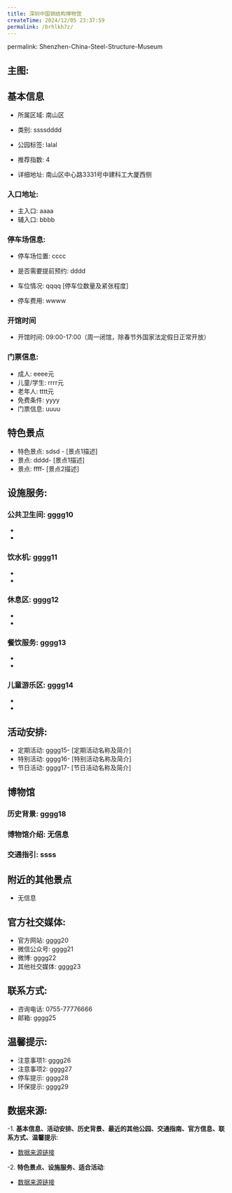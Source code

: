 ```yaml
---
title: 深圳中国钢结构博物馆
createTime: 2024/12/05 23:37:59
permalink: /brhlkh7z/
---
```

permalink: Shenzhen-China-Steel-Structure-Museum
## 主图:
<ImageCard
image="nan"
title= "深圳中国钢结构博物馆"
description= ""
date="2024/12/05"
href="/"
author="市文化广电旅游体育局"
/>
## 基本信息

- 所属区域: 南山区

- 类别: ssssdddd

- 公园标签: lalal

- 推荐指数: 4

- 详细地址: 南山区中心路3331号中建科工大厦西侧

### 入口地址:
- 主入口: aaaa
- 辅入口: bbbb
### 停车场信息:
- 停车场位置: cccc

- 是否需要提前预约: dddd

- 车位情况: qqqq [停车位数量及紧张程度]

- 停车费用: wwww

### 开馆时间
- 开馆时间: 09:00-17:00（周一闭馆，除春节外国家法定假日正常开放）

### 门票信息:
- 成人: eeee元
- 儿童/学生: rrrr元
- 老年人: tttt元
- 免费条件: yyyy
- 门票信息: uuuu
## 特色景点
- 特色景点: sdsd - [景点1描述]
- 景点: dddd- [景点1描述]
- 景点: ffff- [景点2描述]
## 设施服务:
### 公共卫生间: gggg10
- 
- 
### 饮水机: gggg11
- 
- 
### 休息区: gggg12
- 
- 
### 餐饮服务: gggg13
- 
- 
### 儿童游乐区: gggg14
- 
- 
## 活动安排:
- 定期活动: gggg15- [定期活动名称及简介]
- 特别活动: gggg16- [特别活动名称及简介]
- 节日活动: gggg17- [节日活动名称及简介]
## 博物馆
### 历史背景: gggg18
### 博物馆介绍: 无信息
### 交通指引: ssss

## 附近的其他景点
- 无信息

## 官方社交媒体:
- 官方网站: gggg20
- 微信公众号: gggg21
- 微博: gggg22
- 其他社交媒体: gggg23

## 联系方式:
- 咨询电话: 0755-77776666
- 邮箱: gggg25

## 温馨提示:
- 注意事项1: gggg26
- 注意事项2: gggg27
- 停车提示: gggg28
- 环保提示: gggg29

## 数据来源:
-1. **基本信息、活动安排、历史背景、最近的其他公园、交通指南、官方信息、联系方式、温馨提示**:
- [数据来源链接](http://wtl.sz.gov.cn/ggfw/whl/bwgylb/index.html)

-2. **特色景点、设施服务、适合活动**:
- [数据来源链接](http://wtl.sz.gov.cn/ggfw/whl/bwgylb/index.html)


